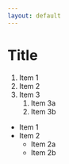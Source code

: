 ```yaml
---
layout: default
---
```


# Title


1. Item 1
1. Item 2
1. Item 3
   1. Item 3a
   1. Item 3b
   
   


* Item 1
* Item 2
  * Item 2a
  * Item 2b
